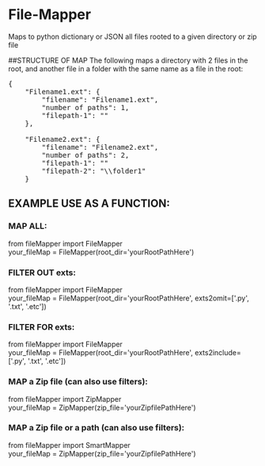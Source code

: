 # File-Mapper
Maps to python dictionary or JSON all files rooted to a given directory or zip file 

##STRUCTURE OF MAP
The following maps a directory with 2 files in the root, and another file in a folder with the same name as a file in the root:

<pre>
{
    "Filename1.ext": {
        "filename": "Filename1.ext",
        "number of paths": 1,
        "filepath-1": ""
    },

    "Filename2.ext": {
        "filename": "Filename2.ext",
        "number of paths": 2,
        "filepath-1": ""
        "filepath-2": "\\folder1"
    }
</pre>



## EXAMPLE USE AS A FUNCTION:


### MAP ALL:
from fileMapper import FileMapper <br />
your_fileMap = FileMapper(root_dir='yourRootPathHere')

### FILTER OUT exts:
from fileMapper import FileMapper <br />
your_fileMap = FileMapper(root_dir='yourRootPathHere', exts2omit=['.py', '.txt', '.etc'])


### FILTER FOR exts:
from fileMapper import FileMapper <br />
your_fileMap = FileMapper(root_dir='yourRootPathHere', exts2include=['.py', '.txt', '.etc'])

### MAP a Zip file (can also use filters):
from fileMapper import ZipMapper <br />
your_fileMap = ZipMapper(zip_file='yourZipfilePathHere')

### MAP a Zip file or a path (can also use filters):
from fileMapper import SmartMapper <br />
your_fileMap = ZipMapper(zip_file='yourZipfilePathHere')